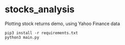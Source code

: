 # stocks_analysis

Plotting stock returns demo, using Yahoo Finance data


```shell
pip3 install -r requirements.txt
python3 main.py
```
